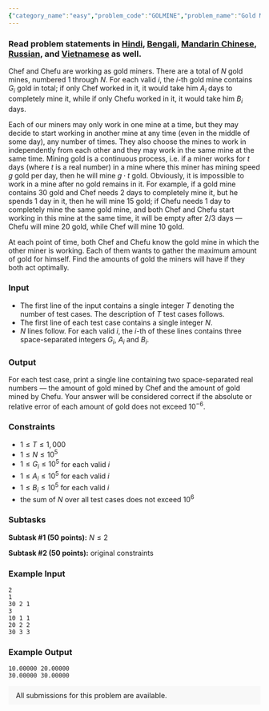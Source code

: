```yaml
---
{"category_name":"easy","problem_code":"GOLMINE","problem_name":"Gold Mining","problemComponents":{"constraints":"","constraintsState":false,"subtasks":"","subtasksState":false,"inputFormat":"","inputFormatState":false,"outputFormat":"","outputFormatState":false,"sampleTestCases":{"0":{"id":1,"input":"2\r\n1\r\n30 2 1\r\n3\r\n10 1 1\r\n20 2 2\r\n30 3 3","output":"10.00000 20.00000\r\n30.00000 30.00000","explanation":"","isDeleted":false}}},"video_editorial_url":"https://youtu.be/YB53WbTdGA4","languages_supported":{"0":"CPP14","1":"C","2":"JAVA","3":"PYTH 3.6","4":"CPP17","5":"PYTH","6":"PYP3","7":"CS2","8":"ADA","9":"PYPY","10":"TEXT","11":"PAS fpc","12":"NODEJS","13":"RUBY","14":"PHP","15":"GO","16":"HASK","17":"TCL","18":"PERL","19":"SCALA","20":"LUA","21":"kotlin","22":"BASH","23":"JS","24":"LISP sbcl","25":"rust","26":"PAS gpc","27":"BF","28":"CLOJ","29":"R","30":"D","31":"CAML","32":"FORT","33":"ASM","34":"swift","35":"FS","36":"WSPC","37":"LISP clisp","38":"SQL","39":"SCM guile","40":"PERL6","41":"ERL","42":"CLPS","43":"ICK","44":"NICE","45":"PRLG","46":"ICON","47":"COB","48":"SCM chicken","49":"PIKE","50":"SCM qobi","51":"ST","52":"SQLQ","53":"NEM"},"max_timelimit":1,"source_sizelimit":50000,"problem_author":"admin3","problem_tester":"","date_added":"26-06-2020","tags":{"0":"admin3","1":"easy","2":"ltime85","3":"observation","4":"taran_1407"},"problem_difficulty_level":"Easy","best_tag":"","editorial_url":"https://discuss.codechef.com/problems/GOLMINE","time":{"view_start_date":1593277202,"submit_start_date":1593277202,"visible_start_date":1593277202,"end_date":1735669800},"is_direct_submittable":false,"problemDiscussURL":"https://discuss.codechef.com/search?q=GOLMINE","is_proctored":false,"visitedContests":{},"layout":"problem"}
---
```

### Read problem statements in [Hindi](https://www.codechef.com/download/translated/LTIME85/hindi/GOLMINE.pdf), [Bengali](https://www.codechef.com/download/translated/LTIME85/bengali/GOLMINE.pdf), [Mandarin Chinese](https://www.codechef.com/download/translated/LTIME85/mandarin/GOLMINE.pdf), [Russian](https://www.codechef.com/download/translated/LTIME85/russian/GOLMINE.pdf), and [Vietnamese](https://www.codechef.com/download/translated/LTIME85/vietnamese/GOLMINE.pdf) as well.

Chef and Chefu are working as gold miners. There are a total of $N$ gold mines, numbered $1$ through $N$. For each valid $i$, the $i$-th gold mine contains $G_i$ gold in total; if only Chef worked in it, it would take him $A_i$ days to completely mine it, while if only Chefu worked in it, it would take him $B_i$ days.

Each of our miners may only work in one mine at a time, but they may decide to start working in another mine at any time (even in the middle of some day), any number of times. They also choose the mines to work in independently from each other and they may work in the same mine at the same time. Mining gold is a continuous process, i.e. if a miner works for $t$ days (where $t$ is a real number) in a mine where this miner has mining speed $g$ gold per day, then he will mine $g \cdot t$ gold. Obviously, it is impossible to work in a mine after no gold remains in it. For example, if a gold mine contains $30$ gold and Chef needs $2$ days to completely mine it, but he spends $1$ day in it, then he will mine $15$ gold; if Chefu needs $1$ day to completely mine the same gold mine, and both Chef and Chefu start working in this mine at the same time, it will be empty after $2/3$ days ― Chefu will mine $20$ gold, while Chef will mine $10$ gold.

At each point of time, both Chef and Chefu know the gold mine in which the other miner is working. Each of them wants to gather the maximum amount of gold for himself. Find the amounts of gold the miners will have if they both act optimally.

### Input
- The first line of the input contains a single integer $T$ denoting the number of test cases. The description of $T$ test cases follows.
- The first line of each test case contains a single integer $N$.
- $N$ lines follow. For each valid $i$, the $i$-th of these lines contains three space-separated integers $G_i$, $A_i$ and $B_i$.

### Output
For each test case, print a single line containing two space-separated real numbers ― the amount of gold mined by Chef and the amount of gold mined by Chefu. Your answer will be considered correct if the absolute or relative error of each amount of gold does not exceed $10^{-6}$.

### Constraints
- $1 \le T \le 1,000$
- $1 \le N \le 10^5$
- $1 \le G_i \le 10^5$ for each valid $i$
- $1 \le A_i \le 10^5$ for each valid $i$
- $1 \le B_i \le 10^5$ for each valid $i$
- the sum of $N$ over all test cases does not exceed $10^6$

### Subtasks
**Subtask #1 (50 points):** $N \le 2$

**Subtask #2 (50 points):** original constraints

### Example Input
```
2
1
30 2 1
3
10 1 1
20 2 2
30 3 3
```

### Example Output
```
10.00000 20.00000
30.00000 30.00000
```

<aside style='background: #f8f8f8;padding: 10px 15px;'><div>All submissions for this problem are available.</div></aside>